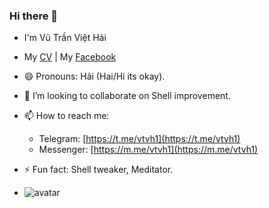 ### Hi there 👋 
- I'm Vũ Trần Việt Hải
- My [CV](cv.pdf) | My [Facebook](https://fb.com/vtvh1)
- 😄 Pronouns: Hải (Hai/Hi its okay).
- 👯 I’m looking to collaborate on Shell improvement.
- 📫 How to reach me: 
  - Telegram: [https://t.me/vtvh1](https://t.me/vtvh1)
  - Messenger: [https://m.me/vtvh1](https://m.me/vtvh1)
- ⚡ Fun fact: Shell tweaker, Meditator.

- ![avatar](https://avatars3.githubusercontent.com/u/44681077?size=420)
